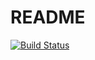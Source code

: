 # README

[![Build Status](https://travis-ci.org/Egorles/Taskmanager.svg?branch=master)](https://travis-ci.org/Egorles/Taskmanager)
